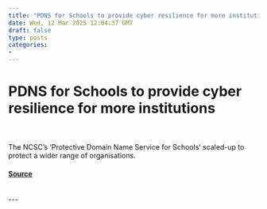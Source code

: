```yaml
---
title: "PDNS for Schools to provide cyber resilience for more institutions"
date: Wed, 12 Mar 2025 12:04:37 GMT
draft: false
type: posts
categories: 
- 
---
```

# PDNS for Schools to provide cyber resilience for more institutions

<br/>

<br/>
The NCSC’s ‘Protective Domain Name Service for Schools’ scaled-up to protect a wider range of organisations.

#### [Source](https://www.ncsc.gov.uk/blog-post/pdns-for-schools-provide-cyber-resilience-for-more-institutions)

<br/>
---
